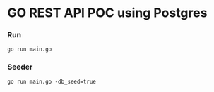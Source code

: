 # GO REST API POC using Postgres

### Run

```go run main.go```

### Seeder

```go run main.go -db_seed=true```
